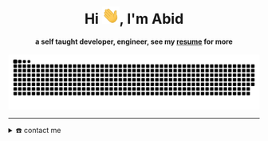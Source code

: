 <div align="center">
<h1 align="center">Hi <img width="35" src="https://github.com/1999AZZAR/1999AZZAR/blob/main/resources/img/waving.gif">, I'm Abid</h1>
  <h4 align="center">a self taught developer, engineer, see my <a href="https://github.com/op10y/" target="_blank">resume</a> for more</h4>
</div>
<div align="center">
  <a href="https://op10y.github.io/optyx.com/">
  <img  src="https://github.com/1999AZZAR/1999AZZAR/blob/main/resources/img/grid-snake.svg"
       alt="snake" /></a>
</div>

-----
<details>
  <summary>☎️ contact me</summary>
  <div>
  <samp>
    <h2 align="center">you can reach me by:</h2>
    <p align="center">
      <br/>
     <a href="https://fb.com/abidhussaindar" target="blank"><img align="center"
         src="https://img.shields.io/badge/facebook-4267B2.svg?style=for-the-badge&logo=facebook&logoColor=white"
         alt="opty" height="30"/></a>
      <a href="https://instagram.com/0ptyx" target="blank"><img align="center" 
     src="https://github.com/1999AZZAR/1999AZZAR/actions/workflows/pages/pages-build-deployment/badge.svg" height="25"
     alt="insta"/></a>
      <a href="mailto:blurnonymous@gmail.com" target="blank"><img align="center"
         src="https://img.shields.io/badge/gmail-EA4335.svg?style=for-the-badge&logo=gmail&logoColor=white"
         alt="optysmail" height="30"/></a>
      </p>
